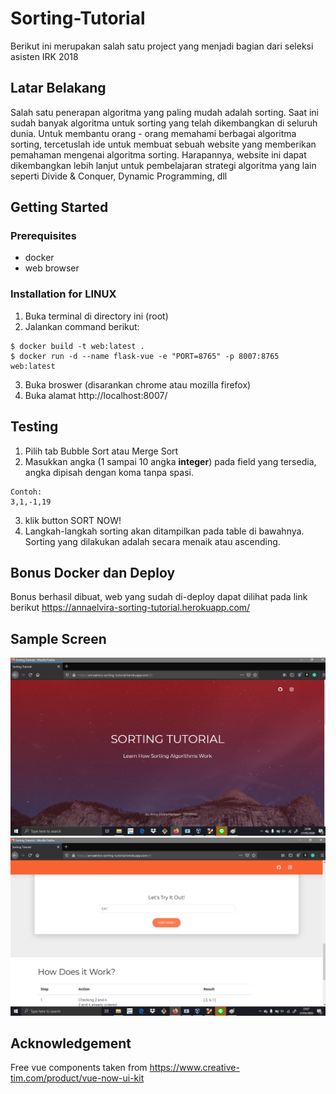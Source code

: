 # Sorting-Tutorial
Berikut ini merupakan salah satu project yang menjadi bagian dari seleksi asisten IRK 2018
## Latar Belakang
Salah satu penerapan algoritma yang paling mudah adalah sorting. Saat ini sudah banyak algoritma untuk sorting yang telah dikembangkan di seluruh dunia. Untuk membantu orang - orang memahami berbagai algoritma sorting, tercetuslah ide untuk membuat sebuah website yang memberikan pemahaman mengenai algoritma sorting. Harapannya, website ini dapat dikembangkan lebih lanjut untuk pembelajaran strategi algoritma yang lain seperti Divide & Conquer, Dynamic Programming, dll
## Getting Started
### Prerequisites
* docker
* web browser

### Installation for **LINUX**
1. Buka terminal di directory ini (root)
2. Jalankan command berikut:
```
$ docker build -t web:latest .
$ docker run -d --name flask-vue -e "PORT=8765" -p 8007:8765 web:latest
```
3. Buka broswer (disarankan chrome atau mozilla firefox)
4. Buka alamat http://localhost:8007/

## Testing
1. Pilih tab Bubble Sort atau Merge Sort
2. Masukkan angka (1 sampai 10 angka **integer**) pada field yang tersedia, angka dipisah dengan koma tanpa spasi.
```
Contoh:
3,1,-1,19
```
3. klik button SORT NOW!
4. Langkah-langkah sorting akan ditampilkan pada table di bawahnya. Sorting yang dilakukan adalah secara menaik atau ascending.

## Bonus Docker dan Deploy
Bonus berhasil dibuat, web yang sudah di-deploy dapat dilihat pada link berikut https://annaelvira-sorting-tutorial.herokuapp.com/ 

## Sample Screen
<img src = "sample1.png">
<img src = "sample2.png">

## Acknowledgement
Free vue components taken from https://www.creative-tim.com/product/vue-now-ui-kit 
